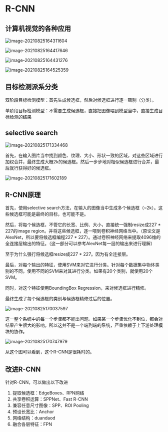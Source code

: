 # R-CNN

## 计算机视觉的各种应用

![image-20210825164311604](F:\MyNotes\人工智能\论文笔记\R-CNN\image-20210825164311604.png)

![image-20210825164417646](F:\MyNotes\人工智能\论文笔记\R-CNN\image-20210825164417646.png)

![image-20210825164431276](F:\MyNotes\人工智能\论文笔记\R-CNN\image-20210825164431276.png)

![image-20210825164525359](F:\MyNotes\人工智能\论文笔记\R-CNN\image-20210825164525359.png)

## 目标检测派系分类

双阶段目标检测模型：首先生成候选框，然后对候选框进行逐一甄别（分类）。

单阶段目标检测模型：不需要生成候选框，直接把图像喂到模型当中，直接生成目标检测的结果

## selective search

![image-20210825171334468](F:\MyNotes\人工智能\论文笔记\R-CNN\image-20210825171334468.png)

首先，在输入图片当中找到颜色、纹理、大小、形状一致的区域，对这些区域进行加权合并，最终生成大概2k的候选框。然后一步步地对相似候选框进行合并，最后就行获得好的候选框。

![image-20210825171602189](F:\MyNotes\人工智能\论文笔记\R-CNN\image-20210825171602189.png)

## R-CNN原理

首先，使用selective search方法，在输入的图像当中生成多个候选框（~2k）。这些候选框可能是最终的目标，也可能不是。

然后，将每个候选框，不管它的长宽、比例、大小，直接统一强制resize成227 * 227的image region。并将这些候选框，逐一喂到卷积神经网络当中。（原论文是AlexNet，所以要将候选框编程227 * 227）。通过卷积神经网络来提取4096维的全连接层输出的特征。（这一部分可以参考AlexNet每一层的输出来进行理解）

至于为什么强行将候选框resize成227 * 227。因为有全连接层。

最后，对每个输出的特征，使用SVM来对它进行分类。针对每个数据集中物体类别的不同，使用不同的SVM来对其进行分类。如果有20个类别，就使用20个SVM。

同时，对这个特征使用BoundingBox Regression，来对候选框进行精修。

最终生成了每个候选框的类别与候选框精修过后的位置。

![image-20210825170037597](F:\MyNotes\人工智能\论文笔记\R-CNN\image-20210825170037597.png)

这一整个系统中的每一个步骤都不能出问题。如果某一个步骤优化不到位，都会对结果产生很大的影响。所以这并不是一个端到端的系统，严重依赖于上下游处理模块的协作。

![image-20210825170747979](F:\MyNotes\人工智能\论文笔记\R-CNN\image-20210825170747979.png)

从这个图可以看到，这个R-CNN是很耗时的。

## 改进R-CNN

针对R-CNN，可以做出以下改进

1. 提取候选框：EdgeBoxes、RPN网络
2. 共享卷积运算：SPPNet、Fast R-CNN
3. 兼容任意尺寸图像：SPP、ROI Pooling
4. 预设长宽比：Anchor
5. 网络结构：duandaod
6. 融合各层特征：FPN

